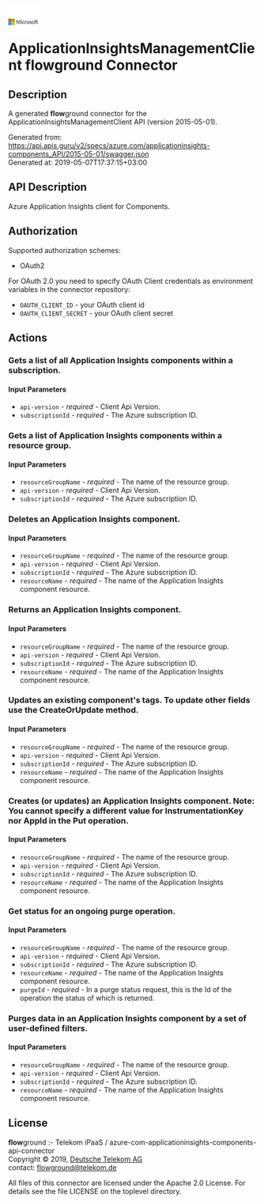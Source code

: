 # ![LOGO](logo.png) ApplicationInsightsManagementClient **flow**ground Connector

## Description

A generated **flow**ground connector for the ApplicationInsightsManagementClient API (version 2015-05-01).

Generated from: https://api.apis.guru/v2/specs/azure.com/applicationinsights-components_API/2015-05-01/swagger.json<br/>
Generated at: 2019-05-07T17:37:15+03:00

## API Description

Azure Application Insights client for Components.

## Authorization

Supported authorization schemes:
- OAuth2

For OAuth 2.0 you need to specify OAuth Client credentials as environment variables in the connector repository:
* `OAUTH_CLIENT_ID` - your OAuth client id
* `OAUTH_CLIENT_SECRET` - your OAuth client secret

## Actions

### Gets a list of all Application Insights components within a subscription.

#### Input Parameters
* `api-version` - _required_ - Client Api Version.
* `subscriptionId` - _required_ - The Azure subscription ID.

### Gets a list of Application Insights components within a resource group.

#### Input Parameters
* `resourceGroupName` - _required_ - The name of the resource group.
* `api-version` - _required_ - Client Api Version.
* `subscriptionId` - _required_ - The Azure subscription ID.

### Deletes an Application Insights component.

#### Input Parameters
* `resourceGroupName` - _required_ - The name of the resource group.
* `api-version` - _required_ - Client Api Version.
* `subscriptionId` - _required_ - The Azure subscription ID.
* `resourceName` - _required_ - The name of the Application Insights component resource.

### Returns an Application Insights component.

#### Input Parameters
* `resourceGroupName` - _required_ - The name of the resource group.
* `api-version` - _required_ - Client Api Version.
* `subscriptionId` - _required_ - The Azure subscription ID.
* `resourceName` - _required_ - The name of the Application Insights component resource.

### Updates an existing component's tags. To update other fields use the CreateOrUpdate method.

#### Input Parameters
* `resourceGroupName` - _required_ - The name of the resource group.
* `api-version` - _required_ - Client Api Version.
* `subscriptionId` - _required_ - The Azure subscription ID.
* `resourceName` - _required_ - The name of the Application Insights component resource.

### Creates (or updates) an Application Insights component. Note: You cannot specify a different value for InstrumentationKey nor AppId in the Put operation.

#### Input Parameters
* `resourceGroupName` - _required_ - The name of the resource group.
* `api-version` - _required_ - Client Api Version.
* `subscriptionId` - _required_ - The Azure subscription ID.
* `resourceName` - _required_ - The name of the Application Insights component resource.

### Get status for an ongoing purge operation.

#### Input Parameters
* `resourceGroupName` - _required_ - The name of the resource group.
* `api-version` - _required_ - Client Api Version.
* `subscriptionId` - _required_ - The Azure subscription ID.
* `resourceName` - _required_ - The name of the Application Insights component resource.
* `purgeId` - _required_ - In a purge status request, this is the Id of the operation the status of which is returned.

### Purges data in an Application Insights component by a set of user-defined filters.

#### Input Parameters
* `resourceGroupName` - _required_ - The name of the resource group.
* `api-version` - _required_ - Client Api Version.
* `subscriptionId` - _required_ - The Azure subscription ID.
* `resourceName` - _required_ - The name of the Application Insights component resource.

## License

**flow**ground :- Telekom iPaaS / azure-com-applicationinsights-components-api-connector<br/>
Copyright © 2019, [Deutsche Telekom AG](https://www.telekom.de)<br/>
contact: flowground@telekom.de

All files of this connector are licensed under the Apache 2.0 License. For details
see the file LICENSE on the toplevel directory.
